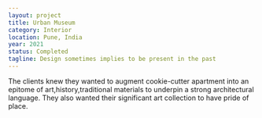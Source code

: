 ```yaml
---
layout: project
title: Urban Museum
category: Interior
location: Pune, India
year: 2021
status: Completed
tagline: Design sometimes implies to be present in the past
---
```



The clients knew they wanted to augment cookie-cutter apartment into an epitome of art,history,traditional materials to underpin a strong architectural language. They also wanted their significant art collection to have pride of place.
